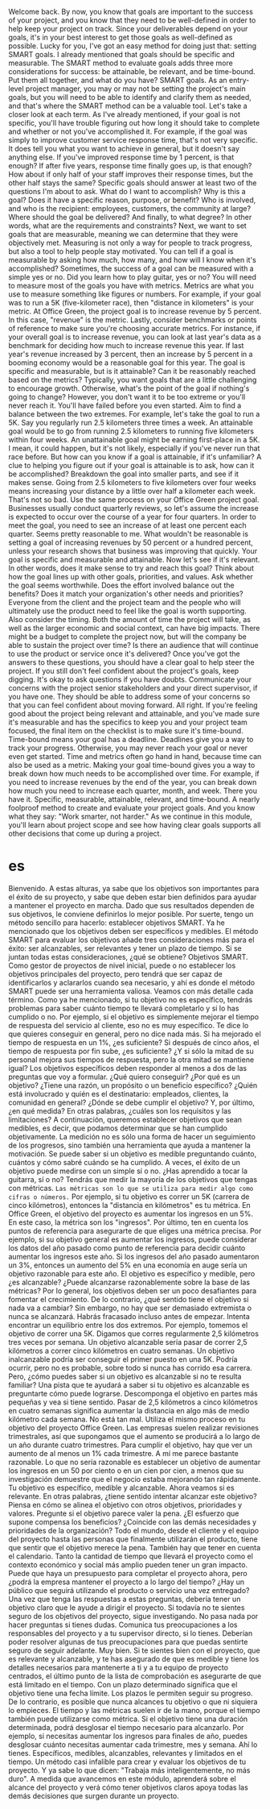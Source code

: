 Welcome back. By now, you know that goals are important to the success of your project, and you know that they need to be well-defined in order to help keep your project on track. Since your deliverables depend on your goals, it's in your best interest to get those goals as well-defined as possible. Lucky for you, I've got an easy method for doing just that: setting SMART goals. I already mentioned that goals should be specific and measurable. The SMART method to evaluate goals adds three more considerations for success: be attainable, be relevant, and be time-bound. Put them all together, and what do you have? SMART goals. As an entry-level project manager, you may or may not be setting the project's main goals, but you will need to be able to identify and clarify them as needed, and that's where the SMART method can be a valuable tool. Let's take a closer look at each term. As I've already mentioned, if your goal is not specific, you'll have trouble figuring out how long it should take to complete and whether or not you've accomplished it. For example, if the goal was simply to improve customer service response time, that's not very specific. It does tell you what you want to achieve in general, but it doesn't say anything else. If you've improved response time by 1 percent, is that enough? If after five years, response time finally goes up, is that enough? How about if only half of your staff improves their response times, but the other half stays the same? Specific goals should answer at least two of the questions I'm about to ask. What do I want to accomplish? Why is this a goal? Does it have a specific reason, purpose, or benefit? Who is involved, and who is the recipient: employees, customers, the community at large? Where should the goal be delivered? And finally, to what degree? In other words, what are the requirements and constraints? Next, we want to set goals that are measurable, meaning we can determine that they were objectively met. Measuring is not only a way for people to track progress, but also a tool to help people stay motivated. You can tell if a goal is measurable by asking how much, how many, and how will I know when it's accomplished? Sometimes, the success of a goal can be measured with a simple yes or no. Did you learn how to play guitar, yes or no? You will need to measure most of the goals you have with metrics. Metrics are what you use to measure something like figures or numbers. For example, if your goal was to run a 5K (five-kilometer race), then "distance in kilometers" is your metric. At Office Green, the project goal is to increase revenue by 5 percent. In this case, "revenue" is the metric. Lastly, consider benchmarks or points of reference to make sure you're choosing accurate metrics. For instance, if your overall goal is to increase revenue, you can look at last year's data as a benchmark for deciding how much to increase revenue this year. If last year's revenue increased by 3 percent, then an increase by 5 percent in a booming economy would be a reasonable goal for this year. The goal is specific and measurable, but is it attainable? Can it be reasonably reached based on the metrics? Typically, you want goals that are a little challenging to encourage growth. Otherwise, what's the point of the goal if nothing's going to change? However, you don't want it to be too extreme or you'll never reach it. You'll have failed before you even started. Aim to find a balance between the two extremes. For example, let's take the goal to run a 5K. Say you regularly run 2.5 kilometers three times a week. An attainable goal would be to go from running 2.5 kilometers to running five kilometers within four weeks. An unattainable goal might be earning first-place in a 5K. I mean, it could happen, but it's not likely, especially if you've never run that race before. But how can you know if a goal is attainable, if it's unfamiliar? A clue to helping you figure out if your goal is attainable is to ask, how can it be accomplished? Breakdown the goal into smaller parts, and see if it makes sense. Going from 2.5 kilometers to five kilometers over four weeks means increasing your distance by a little over half a kilometer each week. That's not so bad. Use the same process on your Office Green project goal. Businesses usually conduct quarterly reviews, so let's assume the increase is expected to occur over the course of a year for four quarters. In order to meet the goal, you need to see an increase of at least one percent each quarter. Seems pretty reasonable to me. What wouldn't be reasonable is setting a goal of increasing revenues by 50 percent or a hundred percent, unless your research shows that business was improving that quickly. Your goal is specific and measurable and attainable. Now let's see if it's relevant. In other words, does it make sense to try and reach this goal? Think about how the goal lines up with other goals, priorities, and values. Ask whether the goal seems worthwhile. Does the effort involved balance out the benefits? Does it match your organization's other needs and priorities? Everyone from the client and the project team and the people who will ultimately use the product need to feel like the goal is worth supporting. Also consider the timing. Both the amount of time the project will take, as well as the larger economic and social context, can have big impacts. There might be a budget to complete the project now, but will the company be able to sustain the project over time? Is there an audience that will continue to use the product or service once it's delivered? Once you've got the answers to these questions, you should have a clear goal to help steer the project. If you still don't feel confident about the project's goals, keep digging. It's okay to ask questions if you have doubts. Communicate your concerns with the project senior stakeholders and your direct supervisor, if you have one. They should be able to address some of your concerns so that you can feel confident about moving forward. All right. If you're feeling good about the project being relevant and attainable, and you've made sure it's measurable and has the specifics to keep you and your project team focused, the final item on the checklist is to make sure it's time-bound. Time-bound means your goal has a deadline. Deadlines give you a way to track your progress. Otherwise, you may never reach your goal or never even get started. Time and metrics often go hand in hand, because time can also be used as a metric. Making your goal time-bound gives you a way to break down how much needs to be accomplished over time. For example, if you need to increase revenues by the end of the year, you can break down how much you need to increase each quarter, month, and week. There you have it. Specific, measurable, attainable, relevant, and time-bound. A nearly foolproof method to create and evaluate your project goals. And you know what they say: "Work smarter, not harder." As we continue in this module, you'll learn about project scope and see how having clear goals supports all other decisions that come up during a project.
# es 
Bienvenido. A estas alturas, ya sabe que los objetivos son importantes para el éxito de su proyecto, y sabe que deben estar bien definidos para ayudar a mantener el proyecto en marcha. Dado que sus resultados dependen de sus objetivos, le conviene definirlos lo mejor posible. Por suerte, tengo un método sencillo para hacerlo: establecer objetivos SMART.
Ya he mencionado que los objetivos deben ser específicos y medibles. 
El método SMART para evaluar los objetivos añade tres consideraciones más para el éxito: 
ser alcanzables, ser relevantes y tener un plazo de tiempo. 
Si se juntan todas estas consideraciones, ¿qué se obtiene? Objetivos SMART.
Como gestor de proyectos de nivel inicial, puede o no establecer los objetivos principales del proyecto, pero tendrá que ser capaz de identificarlos y aclararlos cuando sea necesario, y ahí es donde el método SMART puede ser una herramienta valiosa.
Veamos con más detalle cada término. Como ya he mencionado, si tu objetivo no es específico, tendrás problemas para saber cuánto tiempo te llevará completarlo y si lo has cumplido o no. 
Por ejemplo, si el objetivo es simplemente mejorar el tiempo de respuesta del servicio al cliente, eso no es muy específico. Te dice lo que quieres conseguir en general, pero no dice nada más. Si ha mejorado el tiempo de respuesta en un 1%, ¿es suficiente? Si después de cinco años, el tiempo de respuesta por fin sube, ¿es suficiente? ¿Y si sólo la mitad de su personal mejora sus tiempos de respuesta, pero la otra mitad se mantiene igual? Los objetivos específicos deben responder al menos a dos de las preguntas que voy a formular. 
¿Qué quiero conseguir? 
¿Por qué es un objetivo?
¿Tiene una razón, un propósito o un beneficio específico?
¿Quién está involucrado y quién es el destinatario: empleados, clientes, la comunidad en general?
¿Dónde se debe cumplir el objetivo? Y, por último, ¿en qué medida? En otras palabras, ¿cuáles son los requisitos y las limitaciones? 
A continuación, queremos establecer objetivos que sean medibles, es decir, que podamos determinar que se han cumplido objetivamente. La medición no es sólo una forma de hacer un seguimiento de los progresos, sino también una herramienta que ayuda a mantener la motivación. Se puede saber si un objetivo es medible preguntando cuánto, cuántos y cómo sabré cuándo se ha cumplido. A veces, el éxito de un objetivo puede medirse con un simple sí o no. 
¿Has aprendido a tocar la guitarra, sí o no? Tendrás que medir la mayoría de los objetivos que tengas con métricas. `Las métricas son lo que se utiliza para medir algo como cifras o números.`
Por ejemplo, si tu objetivo es correr un 5K (carrera de cinco kilómetros), entonces la "distancia en kilómetros" es tu métrica. En Office Green, el objetivo del proyecto es aumentar los ingresos en un 5%. En este caso, la métrica son los "ingresos". Por último, ten en cuenta los puntos de referencia para asegurarte de que eliges una métrica precisa. 
Por ejemplo, si su objetivo general es aumentar los ingresos, puede considerar los datos del año pasado como punto de referencia para decidir cuánto aumentar los ingresos este año. Si los ingresos del año pasado aumentaron un 3%, entonces un aumento del 5% en una economía en auge sería un objetivo razonable para este año. 
El objetivo es específico y medible, pero ¿es alcanzable? ¿Puede alcanzarse razonablemente sobre la base de las métricas? Por lo general, los objetivos deben ser un poco desafiantes para fomentar el crecimiento. De lo contrario, ¿qué sentido tiene el objetivo si nada va a cambiar? Sin embargo, no hay que ser demasiado extremista o nunca se alcanzará. 
Habrás fracasado incluso antes de empezar. Intenta encontrar un equilibrio entre los dos extremos. Por ejemplo, tomemos el objetivo de correr una 5K. Digamos que corres regularmente 2,5 kilómetros tres veces por semana. Un objetivo alcanzable sería pasar de correr 2,5 kilómetros a correr cinco kilómetros en cuatro semanas. Un objetivo inalcanzable podría ser conseguir el primer puesto en una 5K. Podría ocurrir, pero no es probable, sobre todo si nunca has corrido esa carrera. Pero, ¿cómo puedes saber si un objetivo es alcanzable si no te resulta familiar? Una pista que te ayudará a saber si tu objetivo es alcanzable es preguntarte cómo puede lograrse. Descomponga el objetivo en partes más pequeñas y vea si tiene sentido. Pasar de 2,5 kilómetros a cinco kilómetros en cuatro semanas significa aumentar la distancia en algo más de medio kilómetro cada semana. No está tan mal. Utiliza el mismo proceso en tu objetivo del proyecto Office Green.
Las empresas suelen realizar revisiones trimestrales, así que supongamos que el aumento se producirá a lo largo de un año durante cuatro trimestres. Para cumplir el objetivo, hay que ver un aumento de al menos un 1% cada trimestre. A mí me parece bastante razonable. Lo que no sería razonable es establecer un objetivo de aumentar los ingresos en un 50 por ciento o en un cien por cien, a menos que su investigación demuestre que el negocio estaba mejorando tan rápidamente. Tu objetivo es específico, medible y alcanzable.
Ahora veamos si es relevante. En otras palabras, ¿tiene sentido intentar alcanzar este objetivo? Piensa en cómo se alinea el objetivo con otros objetivos, prioridades y valores. Pregunte si el objetivo parece valer la pena. ¿El esfuerzo que supone compensa los beneficios? ¿Coincide con las demás necesidades y prioridades de la organización? Todo el mundo, desde el cliente y el equipo del proyecto hasta las personas que finalmente utilizarán el producto, tiene que sentir que el objetivo merece la pena.
También hay que tener en cuenta el calendario. Tanto la cantidad de tiempo que llevará el proyecto como el contexto económico y social más amplio pueden tener un gran impacto. Puede que haya un presupuesto para completar el proyecto ahora, pero ¿podrá la empresa mantener el proyecto a lo largo del tiempo? 
¿Hay un público que seguirá utilizando el producto o servicio una vez entregado?
Una vez que tenga las respuestas a estas preguntas, debería tener un objetivo claro que le ayude a dirigir el proyecto. Si todavía no te sientes seguro de los objetivos del proyecto, sigue investigando. No pasa nada por hacer preguntas si tienes dudas. Comunica tus preocupaciones a los responsables del proyecto y a tu supervisor directo, si lo tienes.
Deberían poder resolver algunas de tus preocupaciones para que puedas sentirte seguro de seguir adelante. Muy bien. Si te sientes bien con el proyecto, que es relevante y alcanzable, y te has asegurado de que es medible y tiene los detalles necesarios para mantenerte a ti y a tu equipo de proyecto centrados, el último punto de la lista de comprobación es asegurarte de que está limitado en el tiempo. Con un plazo determinado significa que el objetivo tiene una fecha límite. Los plazos le permiten seguir su progreso. De lo contrario, es posible que nunca alcances tu objetivo o que ni siquiera lo empieces. El tiempo y las métricas suelen ir de la mano, porque el tiempo también puede utilizarse como métrica. Si el objetivo tiene una duración determinada, podrá desglosar el tiempo necesario para alcanzarlo. Por ejemplo, si necesitas aumentar los ingresos para finales de año, puedes desglosar cuánto necesitas aumentar cada trimestre, mes y semana. Ahí lo tienes.
Específicos, medibles, alcanzables, relevantes y limitados en el tiempo.
Un método casi infalible para crear y evaluar los objetivos de tu proyecto. Y ya sabe lo que dicen: "Trabaja más inteligentemente, no más duro". A medida que avancemos en este módulo, aprenderá sobre el alcance del proyecto y verá cómo tener objetivos claros apoya todas las demás decisiones que surgen durante un proyecto.